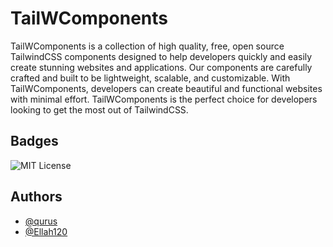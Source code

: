 
# TailWComponents

TailWComponents is a collection of high quality, free, open source TailwindCSS components designed to help developers quickly and easily create stunning websites and applications. Our components are carefully crafted and built to be lightweight, scalable, and customizable. With TailWComponents, developers can create beautiful and functional websites with minimal effort. TailWComponents is the perfect choice for developers looking to get the most out of TailwindCSS.


## Badges
![MIT License](https://img.shields.io/badge/License-MIT-green.svg)

## Authors

- [@qurus](https://www.github.com/Qurus)
- [@Ellah120](https://www.github.com/Ellah120)

